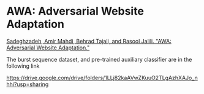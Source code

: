 # AWA: Adversarial Website Adaptation

<a href="https://arxiv.org/abs/2012.10832">Sadeghzadeh, Amir Mahdi, Behrad Tajali, and Rasool Jalili. "AWA: Adversarial Website Adaptation."
</a>

The burst sequence dataset, and pre-trained auxiliary classifier are in the following link

<a href="https://drive.google.com/drive/folders/1LLj82kaAVwZKuuO2TLgAzhXAJo_nhhi?usp=sharing"> https://drive.google.com/drive/folders/1LLj82kaAVwZKuuO2TLgAzhXAJo_nhhi?usp=sharing </a>

